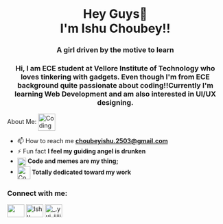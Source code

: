 <h1 align="center">Hey Guys👋<br>I'm Ishu Choubey!!</h1>
<h3 align="center">A girl driven by the motive to learn</h3>
<h3 align="center">Hi, I am ECE student at Vellore Institute of Technology who loves tinkering with gadgets. Even though I'm from ECE background quite passionate about coding!!Currently I'm learning Web Development and am also interested in UI/UX designing.</h3>

About Me:
<img align="center" alt="Coding" width="40" src="https://camo.githubusercontent.com/63371d36886ee658f5a97401f393e1ab1684b2fd3de674b8f5efc7d410b2a3d0/68747470733a2f2f6d656469612e67697068792e636f6d2f6d656469612f57556c706c634d704f43456d5447427442572f67697068792e676966">
* 📫 How to reach me **choubeyishu.2503@gmail.com**
* ⚡ Fun fact **I feel my guiding angel is drunken**
* <img align="center" alt="Coding" width="20" src="https://raw.githubusercontent.com/TheDudeThatCode/TheDudeThatCode/master/Assets/Rocket.gif"> **Code and memes are my thing;**
* <img align="center" alt="Coding" width="30" src="https://raw.githubusercontent.com/TheDudeThatCode/TheDudeThatCode/master/Assets/Developer.gif"> **Totally dedicated toward my work**
<h3 align="left">Connect with me:</h3>
<p align="left">
  
   <a href="https://twitter.com/home" target="blank"><img align="center" src="https://cdn.jsdelivr.net/npm/simple-icons@3.0.1/icons/twitter.svg" alt="" height="30" width="40" /></a>
   <a href="https://www.linkedin.com/in/ishu-choubey-974a7a1ba/" target="blank"><img align="center" src="https://cdn.jsdelivr.net/npm/simple-icons@3.0.1/icons/linkedin.svg" alt="Ishu Choubey-8780641b8" height="30" width="40" /></a>
   <a href="https://www.instagram.com/_.yui_iiiii._/" target="blank"><img align="center" src="https://cdn.jsdelivr.net/npm/simple-icons@3.0.1/icons/instagram.svg" alt="_.yui_iiiii._" height="30" width="40" /></a>
<!---
Ishu-Choubey/Ishu-Choubey is a ✨ special ✨ repository because its `README.md` (this file) appears on your GitHub profile.
You can click the Preview link to take a look at your changes.
--->
